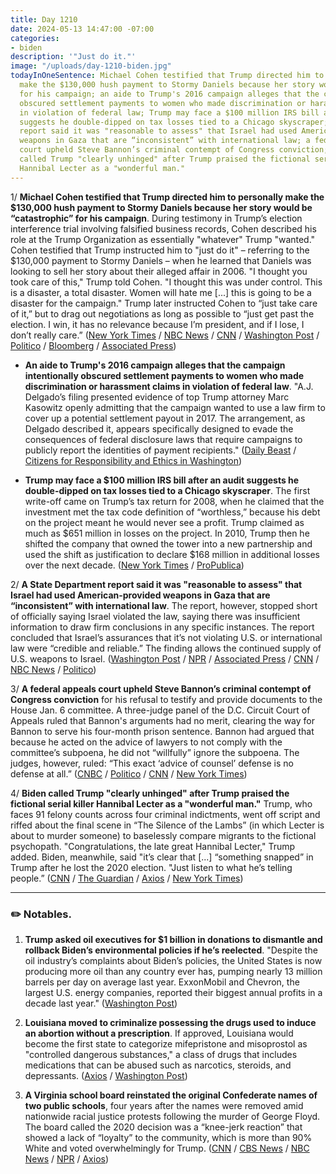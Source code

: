 ```yaml
---
title: Day 1210
date: 2024-05-13 14:47:00 -07:00
categories:
- biden
description: '"Just do it."'
image: "/uploads/day-1210-biden.jpg"
todayInOneSentence: Michael Cohen testified that Trump directed him to personally
  make the $130,000 hush payment to Stormy Daniels because her story would be “catastrophic”
  for his campaign; an aide to Trump's 2016 campaign alleges that the campaign intentionally
  obscured settlement payments to women who made discrimination or harassment claims
  in violation of federal law; Trump may face a $100 million IRS bill after an audit
  suggests he double-dipped on tax losses tied to a Chicago skyscraper; a State Department
  report said it was "reasonable to assess" that Israel had used American-provided
  weapons in Gaza that are “inconsistent” with international law; a federal appeals
  court upheld Steve Bannon’s criminal contempt of Congress conviction; and Biden
  called Trump "clearly unhinged" after Trump praised the fictional serial killer
  Hannibal Lecter as a "wonderful man."
---
```


1/ **Michael Cohen testified that Trump directed him to personally make the $130,000 hush payment to Stormy Daniels because her story would be “catastrophic” for his campaign**. During testimony in Trump’s election interference trial involving falsified business records, Cohen described his role at the Trump Organization as essentially "whatever" Trump "wanted." Cohen testified that Trump instructed him to "just do it" – referring to the $130,000 payment to Stormy Daniels – when he learned that Daniels was looking to sell her story about their alleged affair in 2006. "I thought you took care of this," Trump told Cohen. "I thought this was under control. This is a disaster, a total disaster. Women will hate me [...] this is going to be a disaster for the campaign." Trump later instructed Cohen to “just take care of it,” but to drag out negotiations as long as possible to “just get past the election. I win, it has no relevance because I’m president, and if I lose, I don’t really care.” ([New York Times](https://www.nytimes.com/live/2024/05/13/nyregion/trump-trial-michael-cohen) / [NBC News](https://www.nbcnews.com/politics/donald-trump/live-blog/trump-hush-money-trial-day-16-michael-cohen-live-updates-rcna151898) / [CNN](https://www.cnn.com/politics/live-news/trump-hush-money-trial-05-13-24/index.html?tab=Catch+Up) / [Washington Post](https://www.washingtonpost.com/politics/2024/05/13/trump-hush-money-trial-live-updates/) / [Politico](https://www.politico.com/live-updates/2024/05/13/trump-hush-money-criminal-trial/a-critical-line-of-testimony-00157625) / [Bloomberg](https://www.bloomberg.com/news/live-blog/2024-05-13/donald-trump-criminal-trial-may-13?srnd=homepage-americas&sref=MIBMEEoj) / [Associated Press](https://apnews.com/live/trump-trial-updates-michael-cohen-day-16))

* **An aide to Trump's 2016 campaign alleges that the campaign intentionally obscured settlement payments to women who made discrimination or harassment claims in violation of federal law**. "A.J. Delgado’s filing presented evidence of top Trump attorney Marc Kasowitz openly admitting that the campaign wanted to use a law firm to cover up a potential settlement payout in 2017. The arrangement, as Delgado described it, appears specifically designed to evade the consequences of federal disclosure laws that require campaigns to publicly report the identities of payment recipients." ([Daily Beast](https://www.thedailybeast.com/trump-campaign-hid-settlements-with-women-new-complaint-says) / [Citizens for Responsibility and Ethics in Washington](https://www.citizensforethics.org/legal-action/legal-complaints/fec-must-investigate-apparent-trump-campaign-cover-up-of-settlements/))

* **Trump may face a $100 million IRS bill after an audit suggests he double-dipped on tax losses tied to a Chicago skyscraper**. The first write-off came on Trump’s tax return for 2008, when he claimed that the investment met the tax code definition of “worthless,” because his debt on the project meant he would never see a profit. Trump claimed as much as $651 million in losses on the project. In 2010, Trump then he shifted the company that owned the tower into a new partnership and used the shift as justification to declare $168 million in additional losses over the next decade. ([New York Times](https://www.nytimes.com/2024/05/11/us/trump-taxes-audit-chicago.html) / [ProPublica](https://www.propublica.org/article/trump-irs-audit-chicago-hotel-taxes))

2/ **A State Department report said it was "reasonable to assess" that Israel had used American-provided weapons in Gaza that are “inconsistent” with international law**. The report, however, stopped short of officially saying Israel violated the law, saying there was insufficient information to draw firm conclusions in any specific instances. The report concluded that Israel’s assurances that it’s not violating U.S. or international law were “credible and reliable.” The finding allows the continued supply of U.S. weapons to Israel. ([Washington Post](https://www.washingtonpost.com/national-security/2024/05/10/biden-israel-gaza-us-weapons/) / [NPR](https://www.npr.org/2024/05/10/1250442216/u-s-report-says-reasonable-to-assess-that-israel-has-violated-humanitarian-law) / [Associated Press](https://apnews.com/article/us-israel-gaza-war-nsm-international-law-c83b6f39ce2799e5d2c473a337e2f857) / [CNN](https://www.cnn.com/2024/05/10/politics/biden-israel-gaza-war-report/index.html) / [NBC News](https://www.nbcnews.com/politics/politics-news/biden-administration-says-israel-isnt-violating-us-weapons-terms-rcna151764) / [Politico](https://www.politico.com/news/2024/05/10/biden-administration-report-wont-say-israel-violates-international-law-00157417))

3/ **A federal appeals court upheld Steve Bannon’s criminal contempt of Congress conviction** for his refusal to testify and provide documents to the House Jan. 6 committee. A three-judge panel of the D.C. Circuit Court of Appeals ruled that Bannon's arguments had no merit, clearing the way for Bannon to serve his four-month prison sentence. Bannon had argued that because he acted on the advice of lawyers to not comply with the committee’s subpoena, he did not “willfully” ignore the subpoena. The judges, however, ruled: “This exact ‘advice of counsel’ defense is no defense at all.” ([CNBC](https://www.cnbc.com/2024/05/10/appeals-court-upholds-steve-bannon-contempt-of-congress-conviction.html) / [Politico](https://www.politico.com/news/2024/05/10/appeals-court-upholds-steve-bannons-conviction-for-defying-jan-6-probe-00157301) / [CNN](https://www.cnn.com/2024/05/10/politics/steve-bannon-appeal-denied/) / [New York Times](https://www.nytimes.com/2024/05/10/us/politics/stephen-bannon-contempt-upheld.html))

4/ **Biden called Trump "clearly unhinged" after Trump praised the fictional serial killer Hannibal Lecter as a "wonderful man."**  Trump, who faces 91 felony counts across four criminal indictments, went off script and riffed about the final scene in “The Silence of the Lambs” (in which Lecter is about to murder someone) to baselessly compare migrants to the fictional psychopath. "Congratulations, the late great Hannibal Lecter," Trump added. Biden, meanwhile, said "it’s clear that [...] “something snapped” in Trump after he lost the 2020 election. "Just listen to what he’s telling people.” ([CNN](https://www.cnn.com/2024/05/11/politics/biden-trump-unhinged-seattle/) / [The Guardian](https://www.theguardian.com/us-news/article/2024/may/12/trump-rally-speech-hannibal-lecter) / [Axios](https://www.axios.com/2024/05/12/biden-trump-rallies-fundraiser-hannibal-lecter) / [New York Times](https://www.nytimes.com/2024/05/12/us/donald-trump-hannibal-lecter.html))

---

### ✏️ Notables.

1. **Trump asked oil executives for $1 billion in donations to dismantle and rollback Biden’s environmental policies if he’s reelected**. "Despite the oil industry’s complaints about Biden’s policies, the United States is now producing more oil than any country ever has, pumping nearly 13 million barrels per day on average last year. ExxonMobil and Chevron, the largest U.S. energy companies, reported their biggest annual profits in a decade last year." ([Washington Post](https://www.washingtonpost.com/politics/2024/05/09/trump-oil-industry-campaign-money/))

2. **Louisiana moved to criminalize possessing the drugs used to induce an abortion without a prescription**. If approved, Louisiana would become the first state to categorize mifepristone and misoprostol as "controlled dangerous substances," a class of drugs that includes medications that can be abused such as narcotics, steroids, and depressants. ([Axios](https://www.axios.com/2024/05/13/abortion-pills-controlled-substance-louisiana-amendment) / [Washington Post](https://www.washingtonpost.com/nation/2024/05/13/abortion-pills-louisiana-controlled-substance/))

3. **A Virginia school board reinstated the original Confederate names of two public schools**, four years after the names were removed amid nationwide racial justice protests following the murder of George Floyd. The board called the 2020 decision was a “knee-jerk reaction” that showed a lack of “loyalty” to the community, which is more than 90% White and voted overwhelmingly for Trump. ([CNN](https://www.cnn.com/2024/05/09/us/shenandoah-county-confederate-school-names-reaj/) / [CBS News](https://www.cbsnews.com/news/virginia-district-restores-names-confederate-leaders-2-schools-stonewall-jackson-ashby-lee/) / [NBC News](https://www.nbcnews.com/news/us-news/virginia-school-board-vote-restoring-names-confederate-leaders-schools-rcna151458) / [NPR](https://www.npr.org/2024/05/10/1250446827/virginia-confederate-school-names-restored) / [Axios](https://www.axios.com/2024/05/10/virginia-school-board-vote-restore-confederate-names))


